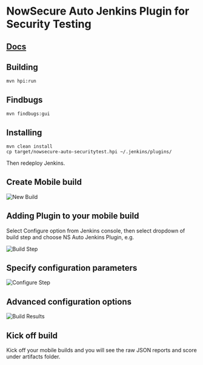 # NowSecure Auto Jenkins Plugin for Security Testing

## [Docs](https://docs.nowsecure.com/auto/integration-services/jenkins-integration/)

## Building
```
mvn hpi:run
```

## Findbugs
```
mvn findbugs:gui
```

## Installing
```
mvn clean install
cp target/nowsecure-auto-securitytest.hpi ~/.jenkins/plugins/
```
Then redeploy Jenkins.

## Create Mobile build
![New Build](https://github.com/viaforensics/auto-jenkins-plugin/blob/master/images/jenkins1.png)


## Adding Plugin to your mobile build
Select Configure option from Jenkins console, then select dropdown of build step and choose NS Auto Jenkins Plugin, e.g.

![Build Step](https://github.com/viaforensics/auto-jenkins-plugin/blob/master/images/jenkins2.png)

## Specify configuration parameters
![Configure Step](https://github.com/viaforensics/auto-jenkins-plugin/blob/master/images/jenkins3.png)


## Advanced configuration options
![Build Results](https://github.com/viaforensics/auto-jenkins-plugin/blob/master/images/jenkins4.png)

## Kick off build
Kick off your mobile builds and you will see the raw JSON reports and score under artifacts folder.

